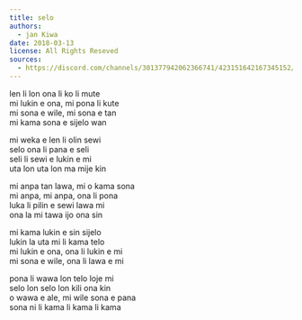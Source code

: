 ```yaml
---
title: selo
authors:
  - jan Kiwa
date: 2018-03-13
license: All Rights Reseved
sources:
  - https://discord.com/channels/301377942062366741/423151642167345152/423154399121244170
---
```


len li lon ona li ko li mute  \
mi lukin e ona, mi pona li kute  \
mi sona e wile, mi sona e tan  \
mi kama sona e sijelo wan

mi weka e len li olin sewi  \
selo ona li pana e seli  \
seli li sewi e lukin e mi  \
uta lon uta lon ma mije kin

mi anpa tan lawa, mi o kama sona  \
mi anpa, mi anpa, ona li pona  \
luka li pilin e sewi lawa mi  \
ona la mi tawa ijo ona sin

mi kama lukin e sin sijelo  \
lukin la uta mi li kama telo  \
mi lukin e ona, ona li lukin e mi  \
mi sona e wile, ona li lawa e mi

pona li wawa lon telo loje mi  \
selo lon selo lon kili ona kin  \
o wawa e ale, mi wile sona e pana  \
sona ni li kama li kama li kama

